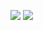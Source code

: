 [![](https://cdn.discordapp.com/attachments/521438182311460879/646445510877642782/Modding_Wiki.fw.png)](https://github.com/Ezekial711/MonsterHunterWorldModding/wiki)
[![](https://cdn.discordapp.com/attachments/521438182311460879/646437032205484042/Modding_Discord.fw.png)](https://discord.gg/rURpYR7)
